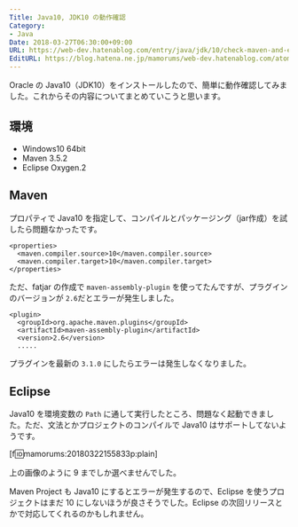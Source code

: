 ```yaml
---
Title: Java10, JDK10 の動作確認
Category:
- Java
Date: 2018-03-27T06:30:00+09:00
URL: https://web-dev.hatenablog.com/entry/java/jdk/10/check-maven-and-eclipse
EditURL: https://blog.hatena.ne.jp/mamorums/web-dev.hatenablog.com/atom/entry/17391345971628255753
---
```


Oracle の Java10（JDK10）をインストールしたので、簡単に動作確認してみました。これからその内容についてまとめていこうと思います。


## 環境
- Windows10 64bit
- Maven 3.5.2
- Eclipse Oxygen.2


## Maven
プロパティで Java10 を指定して、コンパイルとパッケージング（jar作成）を試したら問題なかったです。

```
<properties>
  <maven.compiler.source>10</maven.compiler.source>
  <maven.compiler.target>10</maven.compiler.target>
</properties>
```

ただ、fatjar の作成で `maven-assembly-plugin` を使ってたんですが、プラグインのバージョンが `2.6`だとエラーが発生しました。

```
<plugin>
  <groupId>org.apache.maven.plugins</groupId>
  <artifactId>maven-assembly-plugin</artifactId>
  <version>2.6</version>
  .....
```

プラグインを最新の `3.1.0` にしたらエラーは発生しなくなりました。


## Eclipse
Java10 を環境変数の `Path` に通して実行したところ、問題なく起動できました。ただ、文法とかプロジェクトのコンパイルで Java10 はサポートしてないようです。

[f:id:mamorums:20180322155833p:plain]

上の画像のように 9 までしか選べませんでした。

Maven Project も Java10 にするとエラーが発生するので、Eclipse を使うプロジェクトはまだ 10 にしないほうが良さそうでした。Eclipse の次回リリースとかで対応してくれるのかもしれません。

